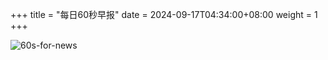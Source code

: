 +++
title = "每日60秒早报"
date = 2024-09-17T04:34:00+08:00
weight = 1
+++

![60s-for-news](/img/zaobao/zaobao.png "由 ALAPI 提供支持")
